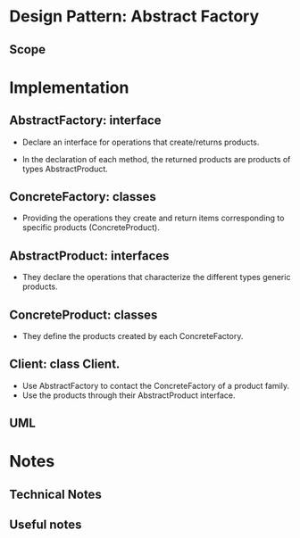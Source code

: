# Design Pattern: Abstract Factory 

## Scope

# Implementation

## AbstractFactory: interface

* Declare an interface for operations that create/returns products.

* In the declaration of each method, the returned products are products of types AbstractProduct.

## ConcreteFactory: classes 

* Providing the operations they create and return items corresponding to specific products (ConcreteProduct).

## AbstractProduct: interfaces

* They declare the operations that characterize the different types generic products.

## ConcreteProduct: classes 

* They define the products created by each ConcreteFactory.

## Client: class Client.

* Use AbstractFactory to contact the ConcreteFactory of a product family.
* Use the products through their AbstractProduct interface.

## UML

# Notes

## Technical Notes

## Useful notes